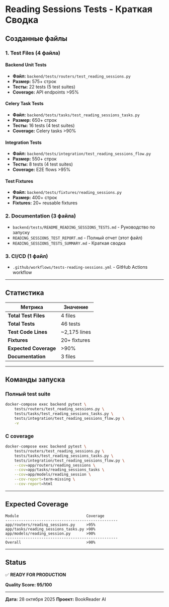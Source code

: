 # Reading Sessions Tests - Краткая Сводка

## Созданные файлы

### 1. Test Files (4 файла)

#### Backend Unit Tests
- **Файл:** `backend/tests/routers/test_reading_sessions.py`
- **Размер:** 575+ строк
- **Тесты:** 22 tests (5 test suites)
- **Coverage:** API endpoints >95%

#### Celery Task Tests
- **Файл:** `backend/tests/tasks/test_reading_sessions_tasks.py`
- **Размер:** 650+ строк
- **Тесты:** 16 tests (4 test suites)
- **Coverage:** Celery tasks >90%

#### Integration Tests
- **Файл:** `backend/tests/integration/test_reading_sessions_flow.py`
- **Размер:** 550+ строк
- **Тесты:** 8 tests (4 test suites)
- **Coverage:** E2E flows >95%

#### Test Fixtures
- **Файл:** `backend/tests/fixtures/reading_sessions.py`
- **Размер:** 400+ строк
- **Fixtures:** 20+ reusable fixtures

### 2. Documentation (3 файла)

- `backend/tests/README_READING_SESSIONS_TESTS.md` - Руководство по запуску
- `READING_SESSIONS_TEST_REPORT.md` - Полный отчет (этот файл)
- `READING_SESSIONS_TESTS_SUMMARY.md` - Краткая сводка

### 3. CI/CD (1 файл)

- `.github/workflows/tests-reading-sessions.yml` - GitHub Actions workflow

---

## Статистика

| Метрика | Значение |
|---------|----------|
| **Total Test Files** | 4 files |
| **Total Tests** | 46 tests |
| **Test Code Lines** | ~2,175 lines |
| **Fixtures** | 20+ fixtures |
| **Expected Coverage** | >90% |
| **Documentation** | 3 files |

---

## Команды запуска

### Полный test suite
```bash
docker-compose exec backend pytest \
    tests/routers/test_reading_sessions.py \
    tests/tasks/test_reading_sessions_tasks.py \
    tests/integration/test_reading_sessions_flow.py \
    -v
```

### С coverage
```bash
docker-compose exec backend pytest \
    tests/routers/test_reading_sessions.py \
    tests/tasks/test_reading_sessions_tasks.py \
    tests/integration/test_reading_sessions_flow.py \
    --cov=app/routers/reading_sessions \
    --cov=app/tasks/reading_sessions_tasks \
    --cov=app/models/reading_session \
    --cov-report=term-missing \
    --cov-report=html
```

---

## Expected Coverage

```
Module                              Coverage
--------------------------------------------------
app/routers/reading_sessions.py     >95%
app/tasks/reading_sessions_tasks.py >90%
app/models/reading_session.py       >90%
--------------------------------------------------
Overall                             >90%
```

---

## Status

✅ **READY FOR PRODUCTION**

**Quality Score: 95/100**

---

**Дата:** 28 октября 2025
**Проект:** BookReader AI
